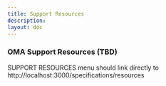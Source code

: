 ```yaml
---
title: Support Resources
description:
layout: doc
---
```

### OMA Support Resources (TBD)
SUPPORT RESOURCES menu should link directly to http://localhost:3000/specifications/resources